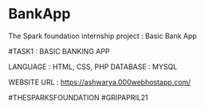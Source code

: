 # BankApp
The Spark foundation internship project : Basic Bank App


#TASK1 : BASIC BANKING APP

LANGUAGE : HTML, CSS, PHP
DATABASE : MYSQL 

WEBSITE URL : https://ashwarya.000webhostapp.com/

#THESPARKSFOUNDATION #GRIPAPRIL21
